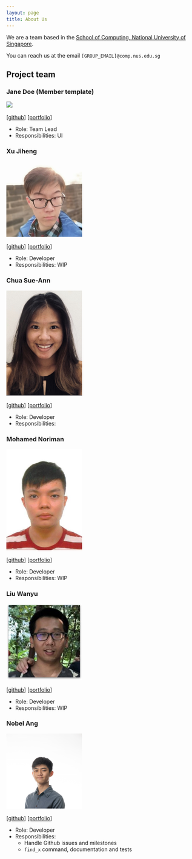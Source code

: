 ```yaml
---
layout: page
title: About Us
---
```


We are a team based in the [School of Computing, National University of Singapore](http://www.comp.nus.edu.sg).

You can reach us at the email `[GROUP_EMAIL]@comp.nus.edu.sg`

## Project team

### Jane Doe (Member template)

<img src="images/johndoe.png" width="200px">

[[github](http://github.com/johndoe)]
[[portfolio](team/johndoe.md)]

* Role: Team Lead
* Responsibilities: UI

### Xu Jiheng

<img src="images/jeffzincatz.png" width="200px">

[[github](http://github.com/JeffZincatz)] [[portfolio](team/jeffzincatz.md)]

* Role: Developer
* Responsibilities: WIP

### Chua Sue-Ann

<img src="images/sueann-chua.png" width="200px">

[[github](http://github.com/sueann-chua)] [[portfolio](team/sueann-chua.md)]

* Role: Developer
* Responsibilities:

### Mohamed Noriman

<img src="images/seaweediman.png" width="200px">

[[github](http://github.com/seaweediman)] [[portfolio](team/seaweediman.md)]

* Role: Developer
* Responsibilities: WIP

### Liu Wanyu

<img src="images/wanyu-l.png" width="200px">

[[github](http://github.com/wanyu-l)] [[portfolio](team/wanyu-l.md)]

* Role: Developer
* Responsibilities: WIP

### Nobel Ang

<img src="images/angnobel.png" width="200px">

[[github](http://github.com/angnobel)] [[portfolio](team/nobel.md)]

* Role: Developer
* Responsibilities: 
    * Handle Github issues and milestones
    * `find_x` command, documentation and tests

